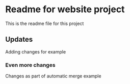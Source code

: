 # Readme for website project

This is the readme file for this project

## Updates

Adding changes for example

### Even more changes

Changes as part of automatic merge example
